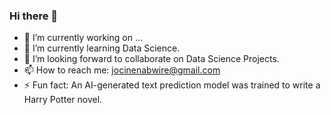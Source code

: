 ### Hi there 👋
- 🔭 I’m currently working on ...
- 🌱 I’m currently learning Data Science.
- 👯 I’m looking forward to collaborate on Data Science Projects.
- 📫 How to reach me: jocinenabwire@gmail.com
- ⚡ Fun fact: An AI-generated text prediction model was trained to write a Harry Potter novel.

<!--
**jocinenabwire/jocinenabwire** is a ✨ _special_ ✨ repository because its `README.md` (this file) appears on your GitHub profile.

Here are some ideas to get you started:

- 🔭 I’m currently working on ...
- 🌱 I’m currently learning Data Science.
- 👯 I’m looking forward to collaborate on Data Science Projects.
- 💬 Ask me about ...
- 📫 How to reach me: jocinenabwire@gmail.com
- 😄 Pronouns: ...
- ⚡ Fun fact: ...
-->
